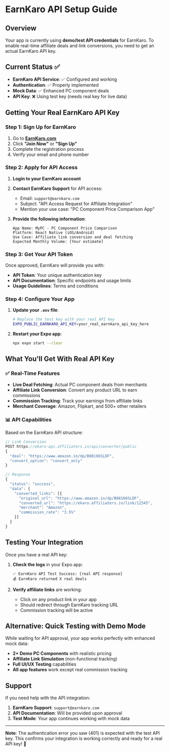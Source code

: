 # EarnKaro API Setup Guide

## Overview

Your app is currently using **demo/test API credentials** for EarnKaro. To enable real-time affiliate deals and link conversions, you need to get an actual EarnKaro API key.

## Current Status ✅

- **EarnKaro API Service**: ✅ Configured and working
- **Authentication**: ✅ Properly implemented 
- **Mock Data**: ✅ Enhanced PC component deals
- **API Key**: ❌ Using test key (needs real key for live data)

## Getting Your Real EarnKaro API Key

### Step 1: Sign Up for EarnKaro

1. Go to **[EarnKaro.com](https://www.earnkaro.com/)**
2. Click **"Join Now"** or **"Sign Up"**
3. Complete the registration process
4. Verify your email and phone number

### Step 2: Apply for API Access

1. **Login to your EarnKaro account**
2. **Contact EarnKaro Support** for API access:
   - Email: `support@earnkaro.com`
   - Subject: "API Access Request for Affiliate Integration"
   - Mention your use case: "PC Component Price Comparison App"

3. **Provide the following information**:
   ```
   App Name: MyPC - PC Component Price Comparison
   Platform: React Native (iOS/Android)
   Use Case: Affiliate link conversion and deal fetching
   Expected Monthly Volume: [Your estimate]
   ```

### Step 3: Get Your API Token

Once approved, EarnKaro will provide you with:
- **API Token**: Your unique authentication key
- **API Documentation**: Specific endpoints and usage limits
- **Usage Guidelines**: Terms and conditions

### Step 4: Configure Your App

1. **Update your `.env` file**:
   ```bash
   # Replace the test key with your real API key
   EXPO_PUBLIC_EARNKARO_API_KEY=your_real_earnkaro_api_key_here
   ```

2. **Restart your Expo app**:
   ```bash
   npx expo start --clear
   ```

## What You'll Get With Real API Key

### ✅ Real-Time Features

- **Live Deal Fetching**: Actual PC component deals from merchants
- **Affiliate Link Conversion**: Convert any product URL to earn commissions
- **Commission Tracking**: Track your earnings from affiliate links
- **Merchant Coverage**: Amazon, Flipkart, and 500+ other retailers

### 📊 API Capabilities

Based on the EarnKaro API structure:

```javascript
// Link Conversion
POST https://ekaro-api.affiliaters.in/api/converter/public
{
  "deal": "https://www.amazon.in/dp/B08166SLDF",
  "convert_option": "convert_only"
}

// Response
{
  "status": "success",
  "data": {
    "converted_links": [{
      "original_url": "https://www.amazon.in/dp/B08166SLDF",
      "converted_url": "https://ekaro.affiliaters.in/link/12345",
      "merchant": "Amazon",
      "commission_rate": "3.5%"
    }]
  }
}
```

## Testing Your Integration

Once you have a real API key:

1. **Check the logs** in your Expo app:
   ```
   ✅ EarnKaro API Test Success: [real API response]
   💰 EarnKaro returned X real deals
   ```

2. **Verify affiliate links** are working:
   - Click on any product link in your app
   - Should redirect through EarnKaro tracking URL
   - Commission tracking will be active

## Alternative: Quick Testing with Demo Mode

While waiting for API approval, your app works perfectly with enhanced mock data:

- **2+ Demo PC Components** with realistic pricing
- **Affiliate Link Simulation** (non-functional tracking)
- **Full UI/UX Testing** capabilities
- **All app features** work except real commission tracking

## Support

If you need help with the API integration:

1. **EarnKaro Support**: `support@earnkaro.com`
2. **API Documentation**: Will be provided upon approval
3. **Test Mode**: Your app continues working with mock data

---

**Note**: The authentication error you saw (401) is expected with the test API key. This confirms your integration is working correctly and ready for a real API key! 🎉
